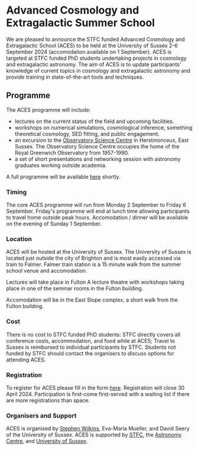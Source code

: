 # Advanced Cosmology and Extragalactic Summer School
<!-- ## 2-6 September 2025, **University of Sussex**, Brighton, UK -->

We are pleased to announce the STFC funded Advanced Cosmology and Extragalactic School (ACES) to be held at the University of Sussex 2-6 September 2024 (accomodation available on 1 September). ACES is targeted at STFC funded PhD students undertaking projects in cosmology and extragalactic astronomy. The aim of ACES is to update participants’ knowledge of current topics in cosmology and extragalactic astronomy and provide training in state-of-the-art tools and techniques. 

## Programme

The ACES programme will include:
- lectures on the current status of the field and upcoming facilities.
- workshops on numerical simulations, cosmological inference, something theoretical cosmology, SED fitting, and public engagement.
- an excursion to the [Observatory Science Centre](https://www.the-observatory.org) in Herstmonceux, East Sussex. The Observatory Science Centre occupies the home of the Royal Greenwich Observatory from 1957-1990.
- a set of short presentations and networking session with astronomy graduates working outside academia.

A full programme will be available [here](programme.md) shortly.

### Timing

The core ACES programme will run from Monday 2 September to Friday 6 September. Friday's programme will end at lunch time allowing participants to travel home outside peak hours. Accomodation / dinner will be available on the evening of Sunday 1 September.

### Location

ACES will be hosted at the University of Sussex. The University of Sussex is located just outside the city of Brighton and is most easily accessed via train to Falmer. Falmer train station is a 15 minute walk from the summer school venue and accomodation.

Lectures will take place in Fulton A lecture theatre with workshops taking place in one of the seminar rooms in the Fulton building. 

Accomodation will be in the East Slope complex, a short walk from the Fulton building.

### Cost

There is no cost to STFC funded PhD students: STFC directly covers all conference costs, accommodation, and food while at ACES; Travel to Sussex is reimbursed to individual participants by STFC. Students not funded by STFC should contact the organisers to discuss options for attending ACES.

### Registration

To register for ACES please fill in the form [here](https://forms.gle/T5aSb5NYC9d5Zra1A). Registration will close 30 April 2024. Participation is first-come first-served with a waiting list if there are more registrations than space.  

### Organisers and Support

ACES is organised by [Stephen Wilkins](http://stephenwilkins.co.uk), Eva-Maria Mueller, and David Seery of the University of Sussex. ACES is supported by [STFC](https://www.ukri.org/councils/stfc/), the [Astronomy Centre](https://www.sussex.ac.uk/research/centres/astronomy/), and [University of Sussex](https://www.sussex.ac.uk).

